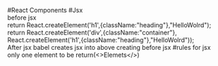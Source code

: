 #React Components
#Jsx<br>
before jsx<br>
 return React.createElement('h1',{className:"heading"},"HelloWolrd");
<br>
 return React.createElement('div',{className:"container"}, React.createElement('h1',{className:"heading"},"HelloWolrd")); 
 <br>
 After jsx
 babel creates jsx into above creating before jsx
 #rules for jsx
 <br>only one element to be return(<>Elemets</>) <br>